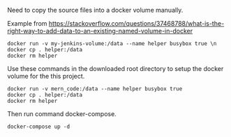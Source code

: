 Need to copy the source files into a docker volume manually.

Example from https://stackoverflow.com/questions/37468788/what-is-the-right-way-to-add-data-to-an-existing-named-volume-in-docker

```
docker run -v my-jenkins-volume:/data --name helper busybox true \n
docker cp . helper:/data
docker rm helper
```

Use these commands in the downloaded root directory to setup the docker volume for the this project.

```
docker run -v mern_code:/data --name helper busybox true
docker cp . helper:/data
docker rm helper
```

Then run command docker-compose.

```
docker-compose up -d
```